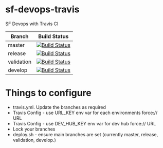 # sf-devops-travis
SF Devops with Travis CI


Branch|Build Status
------|------------
master|[![Build Status](https://api.travis-ci.org/vorno-crole/sf-devops-travis.svg?branch=master)](https://travis-ci.com/github/vorno-crole/sf-devops-travis)
release|[![Build Status](https://api.travis-ci.org/vorno-crole/sf-devops-travis.svg?branch=release)](https://travis-ci.com/github/vorno-crole/sf-devops-travis)
validation|[![Build Status](https://api.travis-ci.org/vorno-crole/sf-devops-travis.svg?branch=validation)](https://travis-ci.com/github/vorno-crole/sf-devops-travis)
develop|[![Build Status](https://api.travis-ci.org/vorno-crole/sf-devops-travis.svg?branch=develop)](https://travis-ci.com/github/vorno-crole/sf-devops-travis)


# Things to configure
- travis.yml. Update the branches as required
- Travis Config - use URL_KEY env var for each environments force:// URL
- Travis Config - use DEV_HUB_KEY env var for dev hub force:// URL
- Lock your branches
- deploy.sh - ensure main branches are set (currently master, release, validation, develop.)
